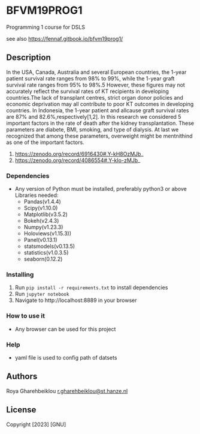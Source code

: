 # BFVM19PROG1
Programming 1 course for DSLS

see also https://fennaf.gitbook.io/bfvm19prog1/

## Description
In the USA, Canada, Australia and several European countries, the 1-year patient survival rate ranges from 98% to 99%, while the 1-year graft survival rate ranges from 95% to 98%.5 However, these figures may not accurately reflect the survival rates of KT recipients in developing countries.The lack of
transplant centres, strict organ donor policies and economic deprivation may all contribute to poor KT outcomes in developing countries. In Indonesia, the 1-year patient and allcause graft survival rates are 87% and 82.6%,respectively[1,2]. In this research we considered 5 important factors in the rate of death after the kidney transplantation. These parameters are diabete, BMI, smoking, and type of dialysis. At last we recognized that among these parameters, overweight might be mentnithind as one of the important factors.

1. https://zenodo.org/record/6916430#.Y-kH8OzMJb_
2. https://zenodo.org/record/4086554#.Y-kIo-zMJb_


### Dependencies

* Any version of Python must be installed, preferably python3 or above
Libraries needed:
    - Pandas(v1.4.4)
    - Scipy(v1.10.0)
    - Matplotlib(v3.5.2)
    - Bokeh(v2.4.3)
    - Numpy(v1.23.3)
    - Holoviews(v1.15.3)) 
    - Panel(v0.13.1)
    - statsmodels(v0.13.5)
    - statistics(v1.0.3.5)
    - seaborn(0.12.2)


### Installing

1. Run `pip install -r requirements.txt` to install dependencies
2. Run `jupyter notebook`
7. Navigate to http://localhost:8889 in your browser


### How to use it

* Any browser can be used for this project

### Help
* yaml file is used to config path of datsets

## Authors
Roya Gharehbeiklou
r.gharehbeiklou@st.hanze.nl

## License
Copyright [2023] [GNU]
